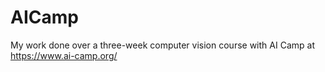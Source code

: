 # AICamp
My work done over a three-week computer vision course with AI Camp
at https://www.ai-camp.org/
